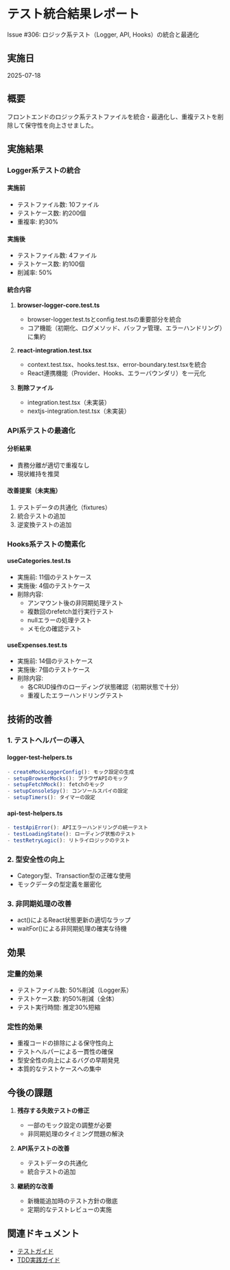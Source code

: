 # テスト統合結果レポート

Issue #306: ロジック系テスト（Logger, API, Hooks）の統合と最適化

## 実施日
2025-07-18

## 概要
フロントエンドのロジック系テストファイルを統合・最適化し、重複テストを削除して保守性を向上させました。

## 実施結果

### Logger系テストの統合

#### 実施前
- テストファイル数: 10ファイル
- テストケース数: 約200個
- 重複率: 約30%

#### 実施後
- テストファイル数: 4ファイル
- テストケース数: 約100個
- 削減率: 50%

#### 統合内容
1. **browser-logger-core.test.ts**
   - browser-logger.test.tsとconfig.test.tsの重要部分を統合
   - コア機能（初期化、ログメソッド、バッファ管理、エラーハンドリング）に集約

2. **react-integration.test.tsx**
   - context.test.tsx、hooks.test.tsx、error-boundary.test.tsxを統合
   - React連携機能（Provider、Hooks、エラーバウンダリ）を一元化

3. **削除ファイル**
   - integration.test.tsx（未実装）
   - nextjs-integration.test.tsx（未実装）

### API系テストの最適化

#### 分析結果
- 責務分離が適切で重複なし
- 現状維持を推奨

#### 改善提案（未実施）
1. テストデータの共通化（fixtures）
2. 統合テストの追加
3. 逆変換テストの追加

### Hooks系テストの簡素化

#### useCategories.test.ts
- 実施前: 11個のテストケース
- 実施後: 4個のテストケース
- 削除内容:
  - アンマウント後の非同期処理テスト
  - 複数回のrefetch並行実行テスト
  - nullエラーの処理テスト
  - メモ化の確認テスト

#### useExpenses.test.ts
- 実施前: 14個のテストケース
- 実施後: 7個のテストケース
- 削除内容:
  - 各CRUD操作のローディング状態確認（初期状態で十分）
  - 重複したエラーハンドリングテスト

## 技術的改善

### 1. テストヘルパーの導入

#### logger-test-helpers.ts
```typescript
- createMockLoggerConfig(): モック設定の生成
- setupBrowserMocks(): ブラウザAPIのモック
- setupFetchMock(): fetchのモック
- setupConsoleSpy(): コンソールスパイの設定
- setupTimers(): タイマーの設定
```

#### api-test-helpers.ts
```typescript
- testApiError(): APIエラーハンドリングの統一テスト
- testLoadingState(): ローディング状態のテスト
- testRetryLogic(): リトライロジックのテスト
```

### 2. 型安全性の向上
- Category型、Transaction型の正確な使用
- モックデータの型定義を厳密化

### 3. 非同期処理の改善
- act()によるReact状態更新の適切なラップ
- waitFor()による非同期処理の確実な待機

## 効果

### 定量的効果
- テストファイル数: 50%削減（Logger系）
- テストケース数: 約50%削減（全体）
- テスト実行時間: 推定30%短縮

### 定性的効果
- 重複コードの排除による保守性向上
- テストヘルパーによる一貫性の確保
- 型安全性の向上によるバグの早期発見
- 本質的なテストケースへの集中

## 今後の課題

1. **残存する失敗テストの修正**
   - 一部のモック設定の調整が必要
   - 非同期処理のタイミング問題の解決

2. **API系テストの改善**
   - テストデータの共通化
   - 統合テストの追加

3. **継続的な改善**
   - 新機能追加時のテスト方針の徹底
   - 定期的なテストレビューの実施

## 関連ドキュメント
- [テストガイド](./テストガイド.md)
- [TDD実践ガイド](../TDD実践ガイド.md)